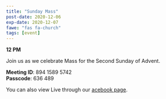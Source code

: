 ```yaml
---
title: "Sunday Mass"
post-date: 2020-12-06
exp-date: 2020-12-07
fawe: "fas fa-church"
tags: [event]
---
```

**12 PM**

Join us as we celebrate Mass for the Second Sunday of Advent.

<p class="text-danger"><b>Meeting ID</b>: 894 1589 5742
<br>
<b>Passcode</b>: 636 489
</p>

You can also view Live through our <a href="https://www.facebook.com/SBAParish" target="_blank"><span class="fab fa-facebook fa-2x wow flash" data-wow-delay="5s"></span>acebook page</a>.